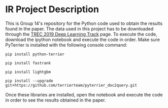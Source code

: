 # IR Project Description

This is Group 14's repository for the Python code used to obtain the results found in the paper. The data used in this project has to be downloaded through the [TREC 2019 Deep Learning Track](https://microsoft.github.io/msmarco/TREC-Deep-Learning-2019.html) page. To execute the code, download the ipython notebook and execute the code in order. Make sure PyTerrier is installed with the following console command:

``
pip install python-terrier
``

``
pip install fastrank
``

``
pip install lightgbm
``

``
pip install --upgrade git+https://github.com/terrierteam/pyterrier_doc2query.git
``

Once these libraries are installed, open the notebook and execute the code in order to see the results obtained in the paper.
